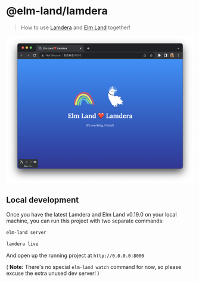 # @elm-land/lamdera
> How to use [Lamdera](https://lamdera.com/) and [Elm Land](https://elm.land) together!

![A screenshot of the app running](./screenshot.png)

## Local development

Once you have the latest Lamdera and Elm Land v0.19.0 on your local machine, you can run this project with two separate commands:

```sh
elm-land server
```

```sh
lamdera live
```

And open up the running project at `http://0.0.0.0:8000`


( __Note:__ There's no special `elm-land watch` command for now, so please excuse the extra unused dev server! )
